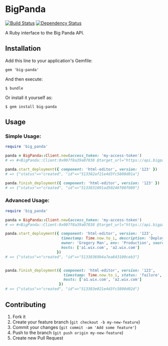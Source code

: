 # BigPanda

[![Build Status](https://travis-ci.org/gregory-m/big-panda.png?branch=master)](https://travis-ci.org/gregory-m/big-panda) [![Dependency Status](https://gemnasium.com/gregory-m/big-panda.png)](https://gemnasium.com/gregory-m/big-panda)

A Ruby interface to the Big Panda API.

## Installation

Add this line to your application's Gemfile:

    gem 'big-panda'

And then execute:

    $ bundle

Or install it yourself as:

    $ gem install big-panda

## Usage

### Simple Usage:

```ruby
require 'big_panda'

panda = BigPanda::Client.new(access_token: 'my-access-token')
# => #<BigPanda::Client:0x007f8a39a07038 @target_url="https://api.bigpanda.io", @access_token="my-access-token">

panda.start_deployment({ component: 'html-editor', version: '123' })
# => {"status"=>"created", "id"=>"513382af21e4d3fc5800d01a"}

panda.finish_deployment({ component: 'html-editor', version: '123' })
# => {"status"=>"created", "id"=>"5133831091ad50246f00f089"}
```

### Advanced Usage:

```ruby
require 'big_panda'

panda = BigPanda::Client.new(access_token: 'my-access-token')
# => #<BigPanda::Client:0x007f8a39a07038 @target_url="https://api.bigpanda.io", @access_token="my-access-token">

panda.start_deployment({ component: 'html-editor', version: '123',
                         timestamp: Time.now.to_i, description: 'Deploying new version',
                         owner: 'Gregory Man', env: 'Production', source: 'chef',
                         hosts: ['a1.wix.com', 'a2.wix.com']
                       })
# => {"status"=>"created", "id"=>"51338369b4a7ea843100ceb3"}


panda.finish_deployment({ component: 'html-editor', version: '123',
                          timestamp: Time.now.to_i, status: 'failure', errorMessage: 'Ooops',
                          hosts: ['a1.wix.com', 'a2.wix.com']
                        })
# => {"status"=>"created", "id"=>"513383e021e4d3fc5800d02d"}
```


## Contributing

1. Fork it
2. Create your feature branch (`git checkout -b my-new-feature`)
3. Commit your changes (`git commit -am 'Add some feature'`)
4. Push to the branch (`git push origin my-new-feature`)
5. Create new Pull Request
